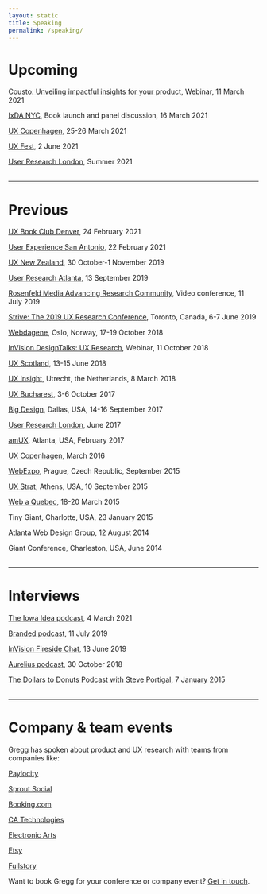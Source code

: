 ```yaml
---
layout: static
title: Speaking
permalink: /speaking/
---
```


# Upcoming
[Cousto: Unveiling impactful insights for your product](https://app.livestorm.co/cousto/unveiling-impactful-insights-for-your-product?type=detailed), Webinar, 11 March 2021

[IxDA NYC](https://www.eventbrite.com/e/new-book-launch-research-practice-with-gregg-bernstein-tickets-143623990221), Book launch and panel discussion, 16 March 2021

[UX Copenhagen](https://uxcopenhagen.com/), 25-26 March 2021

[UX Fest](https://2021.uxlondon.com/fest/), 2 June 2021

[User Research London](https://www.userresearchlondon.com/), Summer 2021
<br />
<br />

----
# Previous
[UX Book Club Denver](https://www.meetup.com/UXBC-Denver/events/276114972/), 24 February 2021

[User Experience San Antonio](https://www.meetup.com/uxsanantonio-public/events/276052803/), 22 February 2021

[UX New Zealand](http://www.uxnewzealand.com/speakers/gregg-bernstein/), 30 October-1 November 2019

[User Research Atlanta](https://userresearchatlanta.com), 13 September 2019

[Rosenfeld Media Advancing Research Community](https://rosenfeldmedia.com/advancing-research-community/archive/upcoming-videoconference-gregg-bernstein/), Video conference, 11 July 2019

[Strive: The 2019 UX Research Conference](https://youtu.be/f6h0nvL7xWA), Toronto, Canada, 6-7 June 2019

[Webdagene](https://vimeo.com/297311682), Oslo, Norway, 17-19 October 2018

[InVision DesignTalks: UX Research](https://youtu.be/cvgAvXFuJ7k), Webinar, 11 October 2018

[UX Scotland](https://uxscotland.net/), 13-15 June 2018

[UX Insight](https://uxinsightevent.com/), Utrecht, the Netherlands, 8 March 2018

[UX Bucharest](http://2017.uxbucharest.com/), 3-6 October 2017

[Big Design](https://bigdesignevents.com/), Dallas, USA, 14-16 September 2017

[User Research London](https://www.userresearchlondon.com/2017/), June 2017

[amUX](https://amux.org/), Atlanta, USA, February 2017

[UX Copenhagen](https://uxcopenhagen.com/), March 2016

[WebExpo](https://www.webexpo.net/), Prague, Czech Republic, September 2015

[UX Strat](https://uxstrat.com/conferences/usa/2015/), Athens, USA, 10 September 2015

[Web a Quebec](https://webaquebec.org/), 18-20 March 2015

Tiny Giant, Charlotte, USA, 23 January 2015

Atlanta Web Design Group, 12 August 2014

Giant Conference, Charleston, USA, June 2014
<br />
<br />

----
# Interviews
[The Iowa Idea podcast](https://www.theiowaidea.com/2021/03/04/71-gregg-bernstein/), 4 March 2021

[Branded podcast](https://www.breaker.audio/branded/e/48864834), 11 July 2019

[InVision Fireside Chat](https://www.invisionapp.com/webinars/uxresearch), 13 June 2019

[Aurelius podcast](https://blog.aureliuslab.com/gregg-bernstein-user-research-interview), 30 October 2018

[The Dollars to Donuts Podcast with Steve Portigal](https://www.portigal.com/podcast/1-gregg-bernstein-of-mailchimp/), 7 January 2015
<br />
<br />

----
# Company & team events
Gregg has spoken about product and UX research with teams from companies like:

[Paylocity](https://www.paylocity.com)

[Sprout Social](https://sproutsocial.com)

[Booking.com](https://www.booking.com)

[CA Technologies](https://www.ca.com)

[Electronic Arts](https://www.ea.com)

[Etsy](https://www.etsy.com)

[Fullstory](https://www.fullstory.com)

Want to book Gregg for your conference or company event? [Get in touch](../contact).
